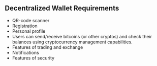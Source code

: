 ## Decentralized Wallet Requirements
* QR-code scanner
* Registration
* Personal profile
* Users can send/receive bitcoins (or other cryptos) and check their balances using cryptocurrency management capabilities.
* Features of trading and exchange
* Notifications
* Features of security

